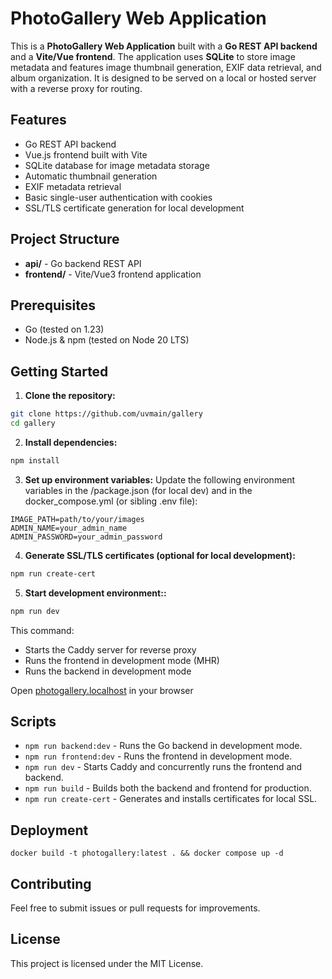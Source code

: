 # PhotoGallery Web Application

This is a **PhotoGallery Web Application** built with a **Go REST API backend** and a **Vite/Vue frontend**. The application uses **SQLite** to store image metadata and features image thumbnail generation, EXIF data retrieval, and album organization. It is designed to be served on a local or hosted server with a reverse proxy for routing.

## Features

- Go REST API backend
- Vue.js frontend built with Vite
- SQLite database for image metadata storage
- Automatic thumbnail generation
- EXIF metadata retrieval
- Basic single-user authentication with cookies
- SSL/TLS certificate generation for local development

## Project Structure

- **api/** - Go backend REST API
- **frontend/** - Vite/Vue3 frontend application

## Prerequisites

- Go (tested on 1.23)
- Node.js & npm (tested on Node 20 LTS)

## Getting Started

1. **Clone the repository:**

```bash
git clone https://github.com/uvmain/gallery
cd gallery
```

2. **Install dependencies:**
```bash
npm install
```

3. **Set up environment variables:**
Update the following environment variables in the /package.json (for local dev) and in the docker_compose.yml (or sibling .env file):
```plaintext
IMAGE_PATH=path/to/your/images
ADMIN_NAME=your_admin_name
ADMIN_PASSWORD=your_admin_password
```

4. **Generate SSL/TLS certificates (optional for local development):**
```bash
npm run create-cert
```

5. **Start development environment::**
```bash
npm run dev
```
This command:
- Starts the Caddy server for reverse proxy
- Runs the frontend in development mode (MHR)
- Runs the backend in development mode

Open [photogallery.localhost](https://[photogallery.localhost) in your browser

## Scripts

- `npm run backend:dev` - Runs the Go backend in development mode.
- `npm run frontend:dev` - Runs the frontend in development mode.
- `npm run dev` - Starts Caddy and concurrently runs the frontend and backend.
- `npm run build` - Builds both the backend and frontend for production.
- `npm run create-cert` - Generates and installs certificates for local SSL.

## Deployment

```
docker build -t photogallery:latest . && docker compose up -d
```

## Contributing

Feel free to submit issues or pull requests for improvements.

## License

This project is licensed under the MIT License.